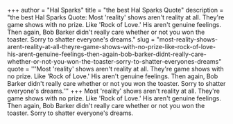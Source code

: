+++
author = "Hal Sparks"
title = "the best Hal Sparks Quote"
description = "the best Hal Sparks Quote: Most 'reality' shows aren't reality at all. They're game shows with no prize. Like 'Rock of Love.' His aren't genuine feelings. Then again, Bob Barker didn't really care whether or not you won the toaster. Sorry to shatter everyone's dreams."
slug = "most-reality-shows-arent-reality-at-all-theyre-game-shows-with-no-prize-like-rock-of-love-his-arent-genuine-feelings-then-again-bob-barker-didnt-really-care-whether-or-not-you-won-the-toaster-sorry-to-shatter-everyones-dreams"
quote = '''Most 'reality' shows aren't reality at all. They're game shows with no prize. Like 'Rock of Love.' His aren't genuine feelings. Then again, Bob Barker didn't really care whether or not you won the toaster. Sorry to shatter everyone's dreams.'''
+++
Most 'reality' shows aren't reality at all. They're game shows with no prize. Like 'Rock of Love.' His aren't genuine feelings. Then again, Bob Barker didn't really care whether or not you won the toaster. Sorry to shatter everyone's dreams.
